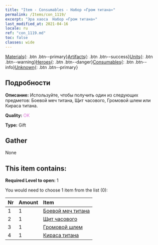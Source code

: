```yaml
---
title: "Item - Consumables - Набор «Гром титана»"
permalink: /Items/con_1119/
excerpt: "Эра хаоса  Набор «Гром титана»"
last_modified_at: 2021-04-16
locale: ru
ref: "con_1119.md"
toc: false
classes: wide
---
```

 [Materials](/ru/Items/){: .btn .btn--primary}[Artifacts](/ru/Items/Artifacts/){: .btn .btn--success}[Units](/ru/Items/Units/){: .btn .btn--warning}[Heroes](/ru/Items/Heroes/){: .btn .btn--danger}[Consumables](/ru/Items/Consumables/){: .btn .btn--info}[Unknown](/ru/Items/Unknown/){: .btn .btn--primary}

## Подробности
 **Описание:** Используйте, чтобы получить один из следующих предметов: Боевой меч титана, Щит часового, Громовой шлем или Кираса титана.

 **Quality:** <span style="color: #DA70D6">OK</span>

 **Type:** Gift

## Gather

  None

## This item contains:

 **Required Level to open:** 1

 You would need to choose 1 item from the list (0):

  | Nr | Amount |     Item    |
  |:---|:-------|:------------|
  | 1 | 1 | [Боевой меч титана](/ru/Items/art_156/) |  | 
  | 2 | 1 | [Щит часового](/ru/Items/art_157/) |  | 
  | 3 | 1 | [Громовой шлем](/ru/Items/art_158/) |  | 
  | 4 | 1 | [Кираса титана](/ru/Items/art_159/) |  | 

